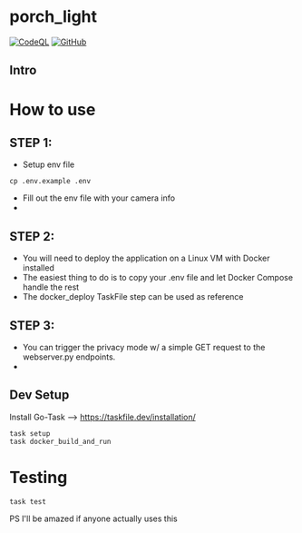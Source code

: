 # porch_light

[![CodeQL](https://github.com/Jelloeater/cam_privacy/actions/workflows/codeql.yml/badge.svg?branch=main)](https://github.com/Jelloeater/cam_privacy/actions/workflows/codeql.yml)
[![GitHub](https://img.shields.io/github/license/jelloeater/cam_privacy)](https://github.com/Jelloeater/cam_privacy/blob/main/LICENSE)

## Intro


# How to use
## STEP 1:
- Setup env file

```shell
cp .env.example .env
```
- Fill out the env file with your camera info
- 
## STEP 2:
- You will need to deploy the application on a Linux VM with Docker installed
- The easiest thing to do is to copy your .env file and let Docker Compose handle the rest
- The docker_deploy TaskFile step can be used as reference

## STEP 3:
- You can trigger the privacy mode w/ a simple GET request to the webserver.py endpoints.
- 

## Dev Setup

Install Go-Task --> <https://taskfile.dev/installation/>

```shell
task setup
task docker_build_and_run
```

# Testing

```shell
task test
```

PS I'll be amazed if anyone actually uses this
